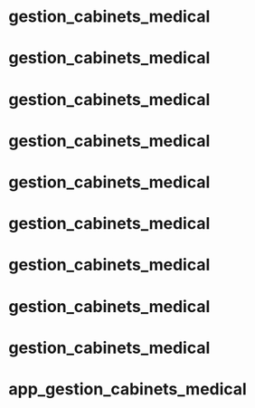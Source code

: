 # gestion_cabinets_medical
# gestion_cabinets_medical
# gestion_cabinets_medical
# gestion_cabinets_medical
# gestion_cabinets_medical
# gestion_cabinets_medical
# gestion_cabinets_medical
# gestion_cabinets_medical
# gestion_cabinets_medical
# app_gestion_cabinets_medical
